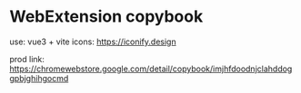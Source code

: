 # WebExtension copybook

use: vue3 + vite
icons: https://iconify.design

prod link: https://chromewebstore.google.com/detail/copybook/imjhfdoodnjclahddoggpbjghihgocmd


